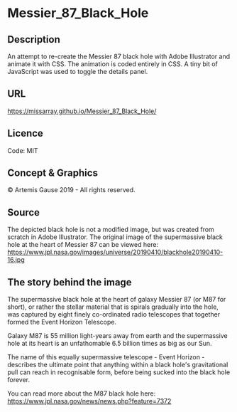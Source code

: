 # Messier_87_Black_Hole

## Description
An attempt to re-create the Messier 87 black hole with Adobe Illustrator and animate it with CSS. The animation is coded entirely in CSS. A tiny bit of JavaScript was used to toggle the details panel.

## URL
https://missarray.github.io/Messier_87_Black_Hole/

## Licence
Code: MIT

## Concept & Graphics
&copy; Artemis Gause 2019 - All rights reserved.


## Source
The depicted black hole is not a modified image, but was created from scratch in Adobe Illustrator. The original image of the supermassive black hole at the heart of Messier 87 can be viewed here: 
https://www.jpl.nasa.gov/images/universe/20190410/blackhole20190410-16.jpg

## The story behind the image
The supermassive black hole at the heart of galaxy Messier 87 (or M87 for short), or rather the stellar material that is spirals gradually into the hole, was captured by eight finely co-ordinated radio telescopes that together formed the Event Horizon Telescope. 

Galaxy M87 is 55 million light-years away from earth and the supermassive hole at its heart is an unfathomable 6.5 billion times as big as our Sun.

The name of this equally supermassive telescope - Event Horizon - describes the ultimate point that anything within a black hole's gravitational pull can reach in recognisable form, before being sucked into the black hole forever.

You can read more about the M87 black hole here:
https://www.jpl.nasa.gov/news/news.php?feature=7372